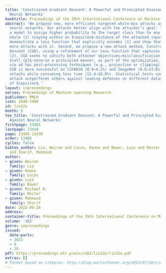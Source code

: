 ```yaml
---
title: 'Constrained Gradient Descent: A Powerful and Principled Evasion Attack Against
  Neural Networks'
booktitle: Proceedings of the 39th International Conference on Machine Learning
abstract: 'We propose new, more efficient targeted white-box attacks against deep
  neural networks. Our attacks better align with the attacker’s goal: (1) tricking
  a model to assign higher probability to the target class than to any other class,
  while (2) staying within an $\epsilon$-distance of the attacked input. First, we
  demonstrate a loss function that explicitly encodes (1) and show that Auto-PGD finds
  more attacks with it. Second, we propose a new attack method, Constrained Gradient
  Descent (CGD), using a refinement of our loss function that captures both (1) and
  (2). CGD seeks to satisfy both attacker objectives—misclassification and bounded
  $\ell_{p}$-norm—in a principled manner, as part of the optimization, instead of
  via ad hoc post-processing techniques (e.g., projection or clipping). We show that
  CGD is more successful on CIFAR10 (0.9–4.2%) and ImageNet (8.6–13.6%) than state-of-the-art
  attacks while consuming less time (11.4–18.8%). Statistical tests confirm that our
  attack outperforms others against leading defenses on different datasets and values
  of $\epsilon$.'
layout: inproceedings
series: Proceedings of Machine Learning Research
publisher: PMLR
issn: 2640-3498
id: lin22e
month: 0
tex_title: 'Constrained Gradient Descent: A Powerful and Principled Evasion Attack
  Against Neural Networks'
firstpage: 13405
lastpage: 13430
page: 13405-13430
order: 13405
cycles: false
bibtex_author: Lin, Weiran and Lucas, Keane and Bauer, Lujo and Reiter, Michael K.
  and Sharif, Mahmood
author:
- given: Weiran
  family: Lin
- given: Keane
  family: Lucas
- given: Lujo
  family: Bauer
- given: Michael K.
  family: Reiter
- given: Mahmood
  family: Sharif
date: 2022-06-28
address:
container-title: Proceedings of the 39th International Conference on Machine Learning
volume: '162'
genre: inproceedings
issued:
  date-parts:
  - 2022
  - 6
  - 28
pdf: https://proceedings.mlr.press/v162/lin22e/lin22e.pdf
extras: []
# Format based on citeproc: http://blog.martinfenner.org/2013/07/30/citeproc-yaml-for-bibliographies/
---
```

